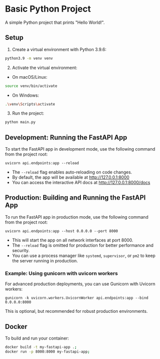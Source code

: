 # Basic Python Project

A simple Python project that prints "Hello World!".

## Setup

1. Create a virtual environment with Python 3.9.6:
```bash
python3.9 -m venv venv
```

2. Activate the virtual environment:
- On macOS/Linux:
```bash
source venv/bin/activate
```
- On Windows:
```bash
.\venv\Scripts\activate
```

3. Run the project:
```bash
python main.py
```

## Development: Running the FastAPI App

To start the FastAPI app in development mode, use the following command from the project root:

```
uvicorn api.endpoints:app --reload
```

- The `--reload` flag enables auto-reloading on code changes.
- By default, the app will be available at http://127.0.0.1:8000
- You can access the interactive API docs at http://127.0.0.1:8000/docs 

## Production: Building and Running the FastAPI App

To run the FastAPI app in production mode, use the following command from the project root:

```
uvicorn api.endpoints:app --host 0.0.0.0 --port 8000
```

- This will start the app on all network interfaces at port 8000.
- The `--reload` flag is omitted for production for better performance and security.
- You can use a process manager like `systemd`, `supervisor`, or `pm2` to keep the server running in production.

### Example: Using gunicorn with uvicorn workers

For advanced production deployments, you can use Gunicorn with Uvicorn workers:

```
gunicorn -k uvicorn.workers.UvicornWorker api.endpoints:app --bind 0.0.0.0:8000
```

This is optional, but recommended for robust production environments.

## Docker

To build and run your container:
```sh
docker build -t my-fastapi-app .; 
docker run -p 8000:8000 my-fastapi-app;
``` 